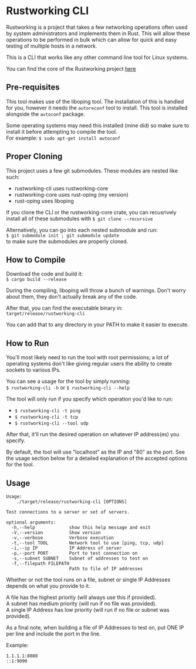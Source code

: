 Rustworking CLI
==============
Rustworking is a project that takes a few networking operations often used by
system administrators and implements them in Rust. This will allow these
operations to be performed in bulk which can allow for quick and easy testing
of multiple hosts in a network.

This is a CLI that works like any other command line tool for Linux systems.

You can find the core of the Rustworking project [here](https://github.com/timmonfette1/rustworking-core)

Pre-requisites
-------------
This tool makes use of the liboping tool. The installation of this is handled for you,
however it needs the `autoreconf` tool to install.  This tool is installed alongside the
`autoconf` package.

Some operating systems may need this installed (mine did) so make sure to install it
before attempting to compile the tool.<br />
For example: `$ sudo apt-get install autoconf`

Proper Cloning
-------------
This project uses a few git submodules. These modules are nested like such:

  - rustworking-cli uses rustworking-core
  - rustworking-core uses rust-oping (my version)
  - rust-oping uses liboping

If you clone the CLI or the rustworking-core crate, you can recusrively install
all of these submodules with `$ git clone --recursive`

Alternatively, you can go into each nested submodule and run:<br />
`$ git submodule init ; git submodule update`<br />
to make sure the submodules are properly cloned.

How to Compile
------------
Download the code and build it:<br />
`$ cargo build --release`

During the compiling, liboping will throw a bunch of warnings. Don't worry about them,
they don't actually break any of the code.

After that, you can find the executable binary in:<br />
`target/release/rustworking-cli`

You can add that to any directory in your PATH to make it easier to execute.

How to Run
------------
You'll most likely need to run the tool with root permissions;
a lot of operating systems don't like giving regular users the ability to create
sockets to various IPs.

You can see a usage for the tool by simply running:<br />
`$ rustworking-cli -h` or `$ rustworking-cli --help`

The tool will only run if you specify which operation you'd like to run:

  - `$ rustworking-cli -t ping`
  - `$ rustworking-cli -t tcp`
  - `$ rustworking-cli --tool udp`

After that, it'll run the desired operation on whatever IP address(es) you specify.

By default, the tool will use "localhost" as the IP and "80" as the port. See the usage
section below for a detailed explanation of the accepted options for the tool.

Usage
-----------
```
Usage:
    ./target/release/rustworking-cli [OPTIONS]

Test connections to a server or set of servers.

optional arguments:
  -h,--help             show this help message and exit
  -V,--version          Show version
  -v,--verbose          Verbose execution
  -t,--tool TOOL        Network tool to use [ping, tcp, udp]
  -i,--ip IP            IP Address of server
  -p,--port PORT        Port to test connection on
  -s,--subnet SUBNET    Subnet of addresses to test on
  -f,--filepath FILEPATH
                        Path to file of IP addresses
```

Whether or not the tool runs on a file, subnet or single IP Addresses depends on what
you provide to it.

A file has the highest priority (will always use this if provided).<br />
A subnet has medium priority (will run if no file was provided).<br />
A single IP Address has low priority (will run if no file or subnet was provided).

As a final note, when building a file of IP Addresses to test on, put ONE IP per line
and include the port in the line.

Example:<br />
```
1.1.1.1:8080
::1:9090
```
